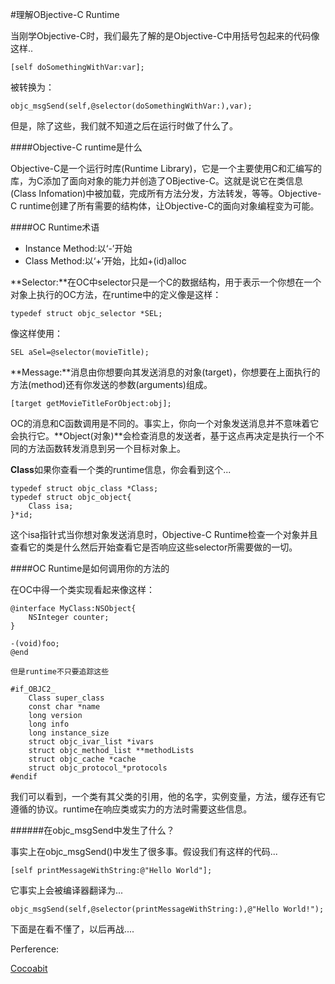 #理解OBjective-C Runtime

当刚学Objective-C时，我们最先了解的是Objective-C中用括号包起来的代码像这样..

	[self doSomethingWithVar:var];
	
被转换为：

	objc_msgSend(self,@selector(doSomethingWithVar:),var);
但是，除了这些，我们就不知道之后在运行时做了什么了。

####Objective-C runtime是什么

Objective-C是一个运行时库(Runtime Library)，它是一个主要使用C和汇编写的库，为C添加了面向对象的能力并创造了OBjective-C。这就是说它在类信息(Class Infomation)中被加载，完成所有方法分发，方法转发，等等。Objective-C runtime创建了所有需要的结构体，让Objective-C的面向对象编程变为可能。

####OC Runtime术语

- Instance Method:以‘-’开始
- Class Method:以‘+’开始，比如+(id)alloc


**Selector:**在OC中selector只是一个C的数据结构，用于表示一个你想在一个对象上执行的OC方法，在runtime中的定义像是这样：

	typedef struct objc_selector *SEL;
	
像这样使用：

	SEL aSel=@selector(movieTitle);
	
**Message:**消息由你想要向其发送消息的对象(target)，你想要在上面执行的方法(method)还有你发送的参数(arguments)组成。

	[target getMovieTitleForObject:obj];
	
OC的消息和C函数调用是不同的。事实上，你向一个对象发送消息并不意味着它会执行它。**Object(对象)**会检查消息的发送者，基于这点再决定是执行一个不同的方法函数转发消息到另一个目标对象上。

**Class**如果你查看一个类的runtime信息，你会看到这个...

	typedef struct objc_class *Class;
	typedef struct objc_object{
		Class isa;
	}*id;
	
这个isa指针式当你想对象发送消息时，Objective-C Runtime检查一个对象并且查看它的类是什么然后开始查看它是否响应这些selector所需要做的一切。


####OC Runtime是如何调用你的方法的

在OC中得一个类实现看起来像这样：

	@interface MyClass:NSObject{
		NSInteger counter;
	}
	
	-(void)foo;
	@end
	
	但是runtime不只要追踪这些
	
	#if_OBJC2_
		Class super_class
		const char *name
		long version
		long info
		long instance_size
		struct objc_ivar_list *ivars
		struct objc_method_list **methodLists
		struct objc_cache *cache
		struct objc_protocol_*protocols
	#endif
	
我们可以看到，一个类有其父类的引用，他的名字，实例变量，方法，缓存还有它遵循的协议。runtime在响应类或实力的方法时需要这些信息。

######在objc_msgSend中发生了什么？

事实上在objc_msgSend()中发生了很多事。假设我们有这样的代码...

	[self printMessageWithString:@"Hello World"];
它事实上会被编译器翻译为...

	objc_msgSend(self,@selector(printMessageWithString:),@"Hello World!");
	

下面是在看不懂了，以后再战....

Perference:

[Cocoabit](http://blog.cocoabit.com/blog/2014/10/06/yi-li-jieobjective-cruntime/)